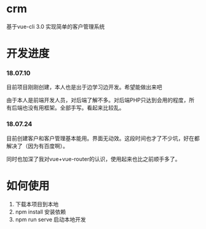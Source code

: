 # crm
基于vue-cli 3.0 实现简单的客户管理系统

# 开发进度

### 18.07.10 
目前项目刚刚创建，本人也是出于边学习边开发。希望能做出来吧

由于本人是前端开发人员，对后端了解不多。对后端PHP只达到会用的程度，所有后端也没有用框架。全部手写。看起来比较乱。

### 18.07.24
目前创建客户和客户管理基本能用。界面无动效。这段时间也才了不少坑，好在都解决了（因为有百度啊）。

同时也加深了我对vue+vue-router的认识，使用起来也比之前顺手多了。


# 如何使用


 1. 下载本项目到本地
 2. npm install 安装依赖
 3. npm run serve 启动本地开发
 
 